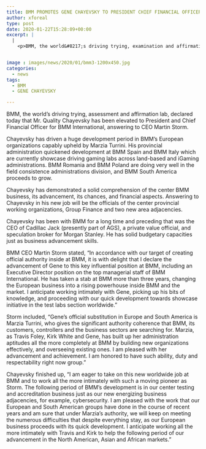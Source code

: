 ```yaml
---
title: BMM PROMOTES GENE CHAYEVSKY TO PRESIDENT CHIEF FINANCIAL OFFICER
author: xforeal 
type: post
date: 2020-01-22T15:28:09+00:00
excerpt: |
  |
    <p>BMM, the world&#8217;s driving trying, examination and affirmation lab, declared today that Mr </p>


image : images/news/2020/01/bmm3-1200x450.jpg
categories:
  - news
tags:
  - BMM
  - GENE CHAYEVSKY

---
```

BMM, the world’s driving trying, assessment and affirmation lab, declared today that Mr. Quality Chayevsky has been elevated to President and Chief Financial Officer for BMM International, answering to CEO Martin Storm.

Chayevsky has driven a huge development period in BMM’s European organizations capably upheld by Marzia Turrini. His provincial administration quickened development at BMM Spain and BMM Italy which are currently showcase driving gaming labs across land-based and iGaming administrations. BMM Romania and BMM Poland are doing very well in the field consistence administrations division, and BMM South America proceeds to grow.

Chayevsky has demonstrated a solid comprehension of the center BMM business, its advancement, its chances, and financial aspects. Answering to Chayevsky in his new job will be the officials of the center provincial working organizations, Group Finance and two new area adjacencies.

Chayevsky has been with BMM for a long time and preceding that was the CEO of Cadillac Jack (presently part of AGS), a private value official, and speculation broker for Morgan Stanley. He has solid budgetary capacities just as business advancement skills.

BMM CEO Martin Storm stated, “In accordance with our target of creating official authority inside at BMM, it is with delight that I declare the advancement of Gene to this key influential position at BMM, including an Executive Director position on the top managerial staff of BMM International. He has taken a stab at BMM more than three years, changing the European business into a rising powerhouse inside BMM and the market. I anticipate working intimately with Gene, picking up his bits of knowledge, and proceeding with our quick development towards showcase initiative in the test labs section worldwide.”

Storm included, “Gene’s official substitution in Europe and South America is Marzia Turrini, who gives the significant authority coherence that BMM, its customers, controllers and the business sectors are searching for. Marzia, as Travis Foley, Kirk White and Gene, has built up her administration aptitudes all the more completely at BMM by building new organizations effectively, and overseeing existing ones. I am pleased with her advancement and achievement. I am honored to have such ability, duty and respectability right now group.”

Chayevsky finished up, “I am eager to take on this new worldwide job at BMM and to work all the more intimately with such a moving pioneer as Storm. The following period of BMM’s development is in our center testing and accreditation business just as our new energizing business adjacencies, for example, cybersecurity. I am pleased with the work that our European and South American groups have done in the course of recent years and am sure that under Marzia’s authority, we will keep on meeting the numerous difficulties that despite everything stay, as our European business proceeds with its quick development. I anticipate working all the more intimately with Travis and Kirk to help the following period of our advancement in the North American, Asian and African markets.”